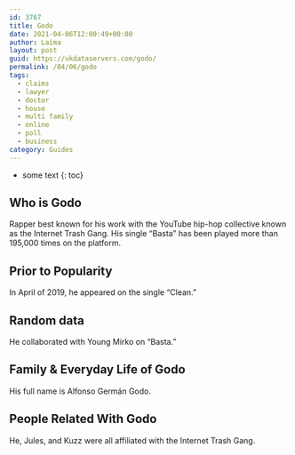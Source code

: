 ```yaml
---
id: 3767
title: Godo
date: 2021-04-06T12:00:49+00:00
author: Laima
layout: post
guid: https://ukdataservers.com/godo/
permalink: /04/06/godo
tags:
  - claims
  - lawyer
  - doctor
  - house
  - multi family
  - online
  - poll
  - business
category: Guides
---
```


* some text
{: toc}


## Who is Godo
                  
                  
                  
Rapper best known for his work with the YouTube hip-hop collective known as the Internet Trash Gang. His single &#8220;Basta&#8221; has been played more than 195,000 times on the platform.
                  
              
            
              
            
                
                
                
## Prior to Popularity
                  
                  
                  
In April of 2019, he appeared on the single &#8220;Clean.&#8221;
                  
              
            
              
            
                
                
                
## Random data
                  
                  
                  
He collaborated with Young Mirko on &#8220;Basta.&#8221;
                  
              
            
              
            
                
                
                
## Family & Everyday Life of Godo
                  
                  
                  
His full name is Alfonso Germán Godo. 
                  
              
            
              
            
                
                
                
## People Related With Godo
                  
                  
                  
He, Jules, and Kuzz were all affiliated with the Internet Trash Gang. 
                  
              
            
              
            
                
              
            
              
              
            
            
              
            
          
          
          